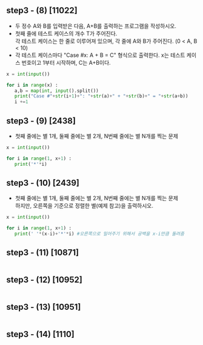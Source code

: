 ## step3 - (8) [11022]
* 두 정수 A와 B를 입력받은 다음, A+B를 출력하는 프로그램을 작성하시오.         
* 첫째 줄에 테스트 케이스의 개수 T가 주어진다.     
각 테스트 케이스는 한 줄로 이루어져 있으며, 각 줄에 A와 B가 주어진다. (0 < A, B < 10)      
* 각 테스트 케이스마다 "Case #x: A + B = C" 형식으로 출력한다. x는 테스트 케이스 번호이고 1부터 시작하며, C는 A+B이다.       

 ```python
x = int(input())

for i in range(x) :
    a,b = map(int, input().split())
    print("Case #"+str(i+1)+": "+str(a)+" + "+str(b)+" = "+str(a+b))
    i +=1
  ```
  
  ## step3 - (9) [2438]
* 첫째 줄에는 별 1개, 둘째 줄에는 별 2개, N번째 줄에는 별 N개를 찍는 문제

 ```python
x = int(input())

for i in range(1, x+1) :
    print('*'*i)
  ```
  
  ## step3 - (10) [2439]
* 첫째 줄에는 별 1개, 둘째 줄에는 별 2개, N번째 줄에는 별 N개를 찍는 문제     
하지만, 오른쪽을 기준으로 정렬한 별(예제 참고)을 출력하시오.     
 ```python
x = int(input())

for i in range(1, x+1) :   
    print(' '*(x-i)+'*'*i) #오른쪽으로 밀어주기 위해서 공백을 x-i만큼 돌려줌
  ```
  
  ## step3 - (11) [10871]
    
 ```python

  ```
  
  ## step3 - (12) [10952]
    
 ```python

  ```
  
  
  ## step3 - (13) [10951]
    
 ```python

  ```
  
  ## step3 - (14) [1110]
    
 ```python

  ```
